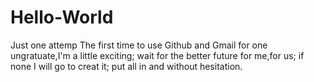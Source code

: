 # Hello-World
Just one attemp
The first time to use Github and Gmail for one ungratuate,I'm a little exciting;
wait for the better future for me,for us;
if none I will go to creat it;
put all in and without hesitation.
